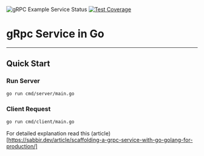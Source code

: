![gRPC Example Service Status](https://github.com/by-sabbir/grpc-service-example/actions/workflows/geometry.yml/badge.svg) [![Test Coverage](https://codecov.io/gh/by-sabbir/grpc-service-example/branch/master/graph/badge.svg?token=8AOQZS8GW2)](https://codecov.io/gh/by-sabbir/grpc-service-example)
# gRpc Service in Go
---

## Quick Start

### Run Server

```bash
go run cmd/server/main.go
```

### Client Request

```bash
go run cmd/client/main.go
```

For detailed explanation read this (article)[https://sabbir.dev/article/scaffolding-a-grpc-service-with-go-golang-for-production/]
